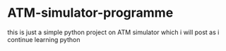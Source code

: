# ATM-simulator-programme
this is just a simple python project on ATM simulator which i will post as i continue learning python
